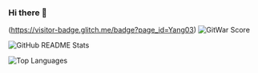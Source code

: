 ### Hi there 👋

<!--
**Yang03/Yang03** is a ✨ _special_ ✨ repository because its `README.md` (this file) appears on your GitHub profile.

Here are some ideas to get you started:

- 🔭 I’m currently working on ...
- 🌱 I’m currently learning ...
- 👯 I’m looking to collaborate on ...
- 🤔 I’m looking for help with ...
- 💬 Ask me about ...
- 📫 How to reach me: ...
- 😄 Pronouns: ...
- ⚡ Fun fact: ...
-->

(https://visitor-badge.glitch.me/badge?page_id=Yang03)
![GitWar Score](https://gitwar.herokuapp.com/badge?username=Yang03&style=for-the-badge)

![GitHub README Stats](https://github-readme-stats.vercel.app/api?username=Yang03&show_icons=true&hide_title=true&count_private=true&theme=radical)

![Top Languages](https://github-readme-stats.vercel.app/api/top-langs/?username=Yang03&layout=compact&theme=radical)

